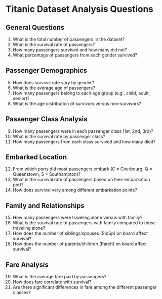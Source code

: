 # Titanic Dataset Analysis Questions

## General Questions
1. What is the total number of passengers in the dataset?
2. What is the survival rate of passengers?
3. How many passengers survived and how many did not?
4. What percentage of passengers from each gender survived?

## Passenger Demographics
5. How does survival rate vary by gender?
6. What is the average age of passengers?
7. How many passengers belong to each age group (e.g., child, adult, senior)?
8. What is the age distribution of survivors versus non-survivors?

## Passenger Class Analysis
9. How many passengers were in each passenger class (1st, 2nd, 3rd)?
10. What is the survival rate by passenger class?
11. How many passengers from each class survived and how many died?

## Embarked Location
12. From which ports did most passengers embark (C = Cherbourg, Q = Queenstown, S = Southampton)?
13. What is the survival rate of passengers based on their embarkation port?
14. How does survival vary among different embarkation points?

## Family and Relationships
15. How many passengers were traveling alone versus with family?
16. What is the survival rate of passengers with family compared to those traveling alone?
17. How does the number of siblings/spouses (SibSp) on board affect survival?
18. How does the number of parents/children (Parch) on board affect survival?

## Fare Analysis
19. What is the average fare paid by passengers?
20. How does fare correlate with survival?
21. Are there significant differences in fare among the different passenger classes?
